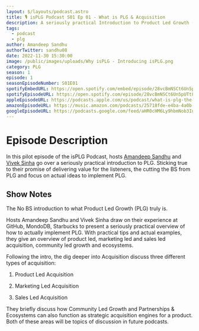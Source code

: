 ```yaml
---
layout: $/layouts/podcast.astro
title: 🎙 isPLG Podcast S01 Ep 01 - What is PLG & Acquisition
description: A seriously practical Introduction to Product Led Growth (PLG) and a deep dive into Acquisition.
tags:
  - podcast
  - plg
author: Amandeep Sandhu
authorTwitter: sandhu08
date: 2022-11-30 15:30:00
image: /public/images/uploads/Why isPLG - Introducing isPLG.png
category: PLG
season: 1
episode: 1
seasonEpisodeNumber: S01E01
spotifyEmbedURL: https://open.spotify.com/embed/episode/28vcBmNSCt6Un5pUTtFq8K
spotifyEpisodeURL: https://open.spotify.com/episode/28vcBmNSCt6Un5pUTtFq8K?si=6P1DMWQ-TUeJR-g8bq5fpQ
appleEpisodeURL: https://podcasts.apple.com/us/podcast/what-is-plg-the-no-bs-introduction-to-product-led/id1656152062?i=1000587318188
amazonEpisodeURL: https://music.amazon.com/podcasts/25718fde-e4ba-4a0b-bfd8-0d7aaa7d8225/episodes/0b4b77bd-b8ba-4afa-9efb-79a97f9fe86f/what-is-plg-the-no-bs-introduction-to-product-led-growth-and-a-deep-dive-into-acquisition
googleEpisodeURL: https://podcasts.google.com/feed/aHR0cHM6Ly9hbmNob3IuZm0vcy9iYmQzZDIzNC9wb2RjYXN0L3Jzcw
---
```


# Episode Description
In this pilot episode of the isPLG Podcast, hosts [Amandeep Sandhu](https://www.linkedin.com/in/sandhua/) and [Vivek Sinha](https://www.linkedin.com/in/vasinha/) go over a seriously practical introduction to PLG. Sticking true to their promise of delivering value for the listeners, the cutting the BS from PLG and focus on actual ideas to implement PLG.



## Show Notes
The No BS introduction to what Product Led Growth (PLG) truly is.

Hosts Amandeep Sandhu and Vivek Sinha draw on their experience at GitHub, MondoDB, Starbucks to present a seriously practical overview of how to actually implement PLG. With practical tips and actual examples, they give an overview of product led, marketing led and sales led acquisition, community led growth and ecosystems.


Following the intro, the dig deeper into Acquisition discuss three different types of acquisition:

1. Product Led Acquisition

2. Marketing Led Acquisition

3. Sales Led Acquisition


They briefly discuss how Community Led Growth and Partnerships & Ecosystems can also function as strategic acquisition engines for a product. Both of these areas will be topics of discussion in future podcasts.
